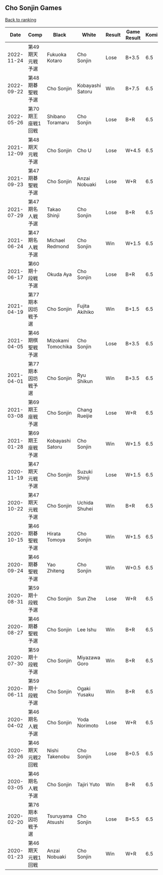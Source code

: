 ## Cho Sonjin Games

[Back to ranking](../../index.md)




| **Date** | **Comp** | **Black** | **White** | **Result** | **Game Result** | **Komi** | **Rating** | **Diff** | 
| --- | --- | --- | --- | --- | --- | --- | --- | --- |
| 2022-11-24 | 第49期天元戦予選 | Fukuoka Kotaro | Cho Sonjin | Lose | B+3.5 | 6.5 | 2509 | -134 | 
| 2022-09-22 | 第48期碁聖戦予選 | Cho Sonjin | Kobayashi Satoru | Win | B+7.5 | 6.5 | 2643 | 0 | 
| 2022-05-26 | 第70期王座戦1回戦 | Shibano Toramaru | Cho Sonjin | Lose | B+R | 6.5 | 2643 | 0 | 
| 2021-12-09 | 第48期天元戦予選 | Cho Sonjin | Cho U | Lose | W+4.5 | 6.5 | 2643 | -229 | 
| 2021-09-23 | 第47期碁聖戦予選 | Cho Sonjin | Anzai Nobuaki | Lose | W+R | 6.5 | 2872 | -53 | 
| 2021-07-29 | 第47期名人戦予選 | Takao Shinji | Cho Sonjin | Lose | B+R | 6.5 | 2925 | 40 | 
| 2021-06-24 | 第47期名人戦予選 | Michael Redmond | Cho Sonjin | Win | W+1.5 | 6.5 | 2885 | -87 | 
| 2021-06-17 | 第60期十段戦予選 | Okuda Aya | Cho Sonjin | Lose | B+R | 6.5 | 2972 | 29 | 
| 2021-04-19 | 第77期本因坊戦予選 | Cho Sonjin | Fujita Akihiko | Win | B+1.5 | 6.5 | 2943 | 32 | 
| 2021-04-05 | 第46期棋聖戦予選 | Mizokami Tomochika | Cho Sonjin | Lose | B+3.5 | 6.5 | 2911 | 14 | 
| 2021-04-01 | 第77期本因坊戦予選 | Cho Sonjin | Ryu Shikun | Win | B+3.5 | 6.5 | 2897 | 36 | 
| 2021-03-08 | 第69期王座戦予選 | Cho Sonjin | Chang Rueijie | Lose | W+R | 6.5 | 2861 | 96 | 
| 2021-01-28 | 第69期王座戦予選 | Kobayashi Satoru | Cho Sonjin | Win | W+1.5 | 6.5 | 2765 | -152 | 
| 2020-11-19 | 第47期天元戦予選 | Cho Sonjin | Suzuki Shinji | Lose | W+1.5 | 6.5 | 2917 | -84 | 
| 2020-10-22 | 第47期天元戦予選 | Cho Sonjin | Uchida Shuhei | Win | B+R | 6.5 | 3001 | -13 | 
| 2020-10-15 | 第46期碁聖戦予選 | Hirata Tomoya | Cho Sonjin | Win | W+1.5 | 6.5 | 3014 | 38 | 
| 2020-09-24 | 第46期碁聖戦予選 | Yao Zhiteng | Cho Sonjin | Win | W+0.5 | 6.5 | 2976 | 45 | 
| 2020-08-31 | 第59期十段戦予選 | Cho Sonjin | Sun Zhe | Lose | W+R | 6.5 | 2931 | 21 | 
| 2020-08-27 | 第46期碁聖戦予選 | Cho Sonjin | Lee Ishu | Win | B+R | 6.5 | 2910 | -60 | 
| 2020-07-30 | 第59期十段戦予選 | Cho Sonjin | Miyazawa Goro | Win | B+R | 6.5 | 2970 | 39 | 
| 2020-06-11 | 第59期十段戦予選 | Cho Sonjin | Ogaki Yusaku | Win | B+R | 6.5 | 2931 | 51 | 
| 2020-04-02 | 第46期名人戦予選 | Cho Sonjin | Yoda Norimoto | Lose | W+R | 6.5 | 2880 | -6 | 
| 2020-03-26 | 第46期天元戦2回戦 | Nishi Takenobu | Cho Sonjin | Lose | B+0.5 | 6.5 | 2886 | -23 | 
| 2020-03-05 | 第46期名人戦予選 | Cho Sonjin | Tajiri Yuto | Win | B+R | 6.5 | 2909 | 51 | 
| 2020-02-20 | 第76期本因坊戦予選 | Tsuruyama Atsushi | Cho Sonjin | Lose | B+5.5 | 6.5 | 2858 | -33 | 
| 2020-01-23 | 第46期天元戦1回戦 | Anzai Nobuaki | Cho Sonjin | Win | W+R | 6.5 | 2891 | missing |




